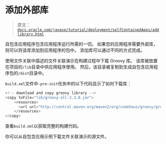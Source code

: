 # 添加外部库

> 原文：[`docs.oracle.com/javase/tutorial/deployment/selfContainedApps/addlibrary.html`](https://docs.oracle.com/javase/tutorial/deployment/selfContainedApps/addlibrary.html)

自包含应用程序包含应用程序运行所需的一切。 如果您的应用程序需要外部库，则可以将该库添加到应用程序的包中。 添加库可以通过不同的方式完成。

使用文件关联中描述的文件关联演示在构建过程中下载 Groovy 库。 该库被放置在项目的`/lib`目录中供应用程序使用。 然后，该目录被复制到生成自包含应用程序包的`/dist`目录中。

`build.xml`文件中`-pre-init`任务中的以下代码显示了如何下载库：

```java
<!-- download and copy groovy library -->
<copy toFile="lib/groovy-all-2.3.8.jar">
    <resources>
      <url url="http://central.maven.org/maven2/org/codehaus/groovy/groovy-all/2.3.8/groovy-all-2.3.8.jar"/>
    </resources>
</copy>

```

查看`build.xml`以获取完整的构建代码。

你可以从自包含应用示例下载文件关联演示的源文件。
